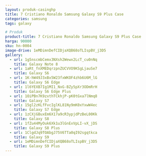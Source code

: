 ```yaml
---
layout: produk-casinghp
title: 7 Cristiano Ronaldo Samsung Galaxy S9 Plus Case
categories: samsung
tags: galaxy

# Produk
product-title: 7 Cristiano Ronaldo Samsung Galaxy S9 Plus Case
harga: 90000
sku: hn-0004
image-drive: 1eMDimnDefCIDjaXQB68oTLIspBV_j3D5
gallery:
  - url: 1g5nscmbCemx3NXsh2Wewx2LcT_cu0nNq
    title: Galaxy Note 8
  - url: 1aRt_fnXMEDqrzpnZUCVVO9KSgLjauSe7
    title: Galaxy S6
  - url: 1K-hW49J3xBx5W23fxWKOF4zhb6U6M_lG
    title: Galaxy S6 Edge
  - url: 1l6YEXB7Ig1MI1_NxG-BZy5pXr3ODmRrH
    title: Galaxy S6 Edge Plus
  - url: 1OiPBn7K9zxthTCkhjP-pK0tGxa7lNmq8
    title: Galaxy S7
  - url: 15gl2zKLfFvcIglKL81Ny9mK0xYxwW4ec
    title: Galaxy S7 Edge
  - url: 1zCXjGBuxEm6X17a9cR3ypjdPzBeL00Kk
    title: Galaxy S8
  - url: 1fZu44MyOuk6Xk1u3lGnExVpLI-vX_jDS
    title: Galaxy S8 Plus
  - url: 1ClgdJq9TOAbgJ75V6TTa0qI92sgqtkca
    title: Galaxy S9
  - url: 1eMDimnDefCIDjaXQB68oTLIspBV_j3D5
    title: Galaxy S9 Plus
---
```

